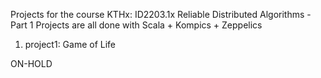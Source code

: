 Projects for the course KTHx: ID2203.1x Reliable Distributed Algorithms - Part 1
Projects are all done with Scala + Kompics + Zeppelics

1. project1: Game of Life

ON-HOLD
